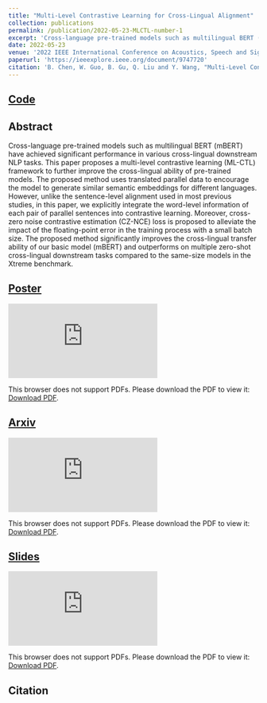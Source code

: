 ```yaml
---
title: "Multi-Level Contrastive Learning for Cross-Lingual Alignment"
collection: publications
permalink: /publication/2022-05-23-MLCTL-number-1
excerpt: 'Cross-language pre-trained models such as multilingual BERT (mBERT) have achieved significant performance in various cross-lingual downstream NLP tasks. This paper proposes a multi-level contrastive learning (ML-CTL) framework to further improve the cross-lingual ability of pre-trained models. The proposed method uses translated parallel data to encourage the model to generate similar semantic embeddings for different languages. However, unlike the sentence-level alignment used in most previous studies, in this paper, we explicitly integrate the word-level information of each pair of parallel sentences into contrastive learning. Moreover, cross-zero noise contrastive estimation (CZ-NCE) loss is proposed to alleviate the impact of the floating-point error in the training process with a small batch size. The proposed method significantly improves the cross-lingual transfer ability of our basic model (mBERT) and outperforms on multiple zero-shot cross-lingual downstream tasks compared to the same-size models in the Xtreme benchmark.'
date: 2022-05-23
venue: '2022 IEEE International Conference on Acoustics, Speech and Signal Processing (ICASSP 2022)'
paperurl: 'https://ieeexplore.ieee.org/document/9747720'
citation: 'B. Chen, W. Guo, B. Gu, Q. Liu and Y. Wang, "Multi-Level Contrastive Learning for Cross-Lingual Alignment," ICASSP 2022 - 2022 IEEE International Conference on Acoustics, Speech and Signal Processing (ICASSP), Singapore, Singapore, 2022, pp. 7947-7951, doi: 10.1109/ICASSP43922.2022.9747720. keywords: {Training;Conferences;Semantics;Bit error rate;Estimation;Benchmark testing;Signal processing;Cross-language pre-trained model;contrastive learning;multi-level;cross-zero NCE;cross-lingual alignment},'
---
```


## [Code](https://github.com/Mckysse/ML-CTL)

## Abstract
Cross-language pre-trained models such as multilingual BERT (mBERT) have achieved significant performance in various cross-lingual downstream NLP tasks. This paper proposes a multi-level contrastive learning (ML-CTL) framework to further improve the cross-lingual ability of pre-trained models. The proposed method uses translated parallel data to encourage the model to generate similar semantic embeddings for different languages. However, unlike the sentence-level alignment used in most previous studies, in this paper, we explicitly integrate the word-level information of each pair of parallel sentences into contrastive learning. Moreover, cross-zero noise contrastive estimation (CZ-NCE) loss is proposed to alleviate the impact of the floating-point error in the training process with a small batch size. The proposed method significantly improves the cross-lingual transfer ability of our basic model (mBERT) and outperforms on multiple zero-shot cross-lingual downstream tasks compared to the same-size models in the Xtreme benchmark.


## [Poster](https://mckysse.github.io/files/ICASSP2022_ML-CTL_poster.pdf)
<object data="https://mckysse.github.io/files/ICASSP2022_ML-CTL_poster.pdf" type="application/pdf" width="900px" height="900px">
    <embed src="https://mckysse.github.io/files/ICASSP2022_ML-CTL_poster.pdf">
        <p>This browser does not support PDFs. Please download the PDF to view it: <a href="https://mckysse.github.io/files/ICASSP2022_ML-CTL_poster.pdf">Download PDF</a>.</p>
    </embed>
</object>


## [Arxiv](https://arxiv.org/pdf/2202.13083.pdf)
<object data="https://arxiv.org/pdf/2202.13083.pdf" type="application/pdf" width="900px" height="900px">
    <embed src="https://arxiv.org/pdf/2202.13083.pdf">
        <p>This browser does not support PDFs. Please download the PDF to view it: <a href="https://arxiv.org/pdf/2202.13083.pdf">Download PDF</a>.</p>
    </embed>
</object>


## [Slides](https://mckysse.github.io/files/ICASSP2022_ML-CTL_slides.pdf)
<object data="https://mckysse.github.io/files/ICASSP2022_ML-CTL_slides.pdf" type="application/pdf" width="900px" height="900px">
    <embed src="https://mckysse.github.io/files/ICASSP2022_ML-CTL_slides.pdf">
        <p>This browser does not support PDFs. Please download the PDF to view it: <a href="https://mckysse.github.io/files/ICASSP2022_ML-CTL_slides.pdf">Download PDF</a>.</p>
    </embed>
</object>

## Citation

